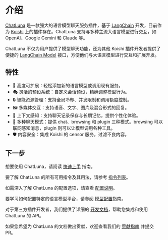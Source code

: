 # 介绍

[ChatLuna](https://github.com/ChatLunaLab/chatluna) 是一款强大的语言模型聊天服务插件，基于 [LangChain](https://github.com/langchain-ai/langchainjs) 开发，目前作为 [Koishi](https://koishi.chat/zh-CN/) 上的插件存在。ChatLuna 支持与多种主流大语言模型进行交互，如 OpenAI、Google Gemini 和 Claude 等。

ChatLuna 不仅为用户提供了模型聊天功能，还为其他 Koishi 插件开发者提供了便捷的 [LangChain Model](https://js.langchain.com/docs/concepts/#chat-models) 接口，方便他们与大语言模型进行交互和扩展开发。

## 特性

- 🔌 高度可扩展：轻松添加新的语言模型或调用现有服务。
- 🎭 灵活的预设系统：自定义会话预设，精确调整模型行为。
- 🔒 智能资源管理：支持全局冷却、并发限制和调用额度控制。
- 🖼️ 多媒体交互：支持语音、文字、图片及混合形式的回复。
- 🧠 上下文感知：支持聊天记录保存与长期记忆，提供个性化体验。
- 🔀 多种聊天模式：提供 chat、browsing 和 plugin 三种模式。browsing 可以联网感知消息，plugin 则可以让模型调用各种工具。
- 🛡️ 内容安全：集成 Koishi 的 censor 服务，过滤不良内容。

## 下一步

想要使用 ChatLuna，请阅读 [快速上手](/guide/getting-started) 指南。

要了解 ChatLuna 的所有可用指令及其用法，请参考 [指令列表](/guide/useful-commands)。

如需深入了解 ChatLuna 的配置选项，请查看 [配置说明](/guide/useful-configurations.html)。

要学习如何配置特定的语言模型平台，请参阅 [模型配置](/guide/configure-model-platform/introduction.html)指南。

对于第三方插件开发者，我们提供了详细的 [开发文档](/development/introduction)，帮助您集成和使用 ChatLuna 的 API。

如果您希望为 ChatLuna 的文档做出贡献，欢迎查看我们的 [贡献指南](https://github.com/ChatLunaLab/doc) 并提交 PR。
